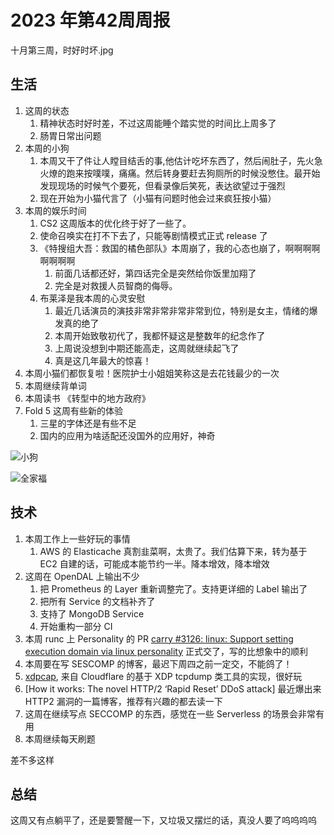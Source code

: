 # 2023 年第42周周报

十月第三周，时好时坏.jpg

## 生活

1. 这周的状态
    1. 精神状态时好时差，不过这周能睡个踏实觉的时间比上周多了
    2. 肠胃日常出问题
2. 本周的小狗
    1. 本周又干了件让人瞠目结舌的事,他估计吃坏东西了，然后闹肚子，先火急火燎的跑来按噗噗，痛痛。然后转身要赶去狗厕所的时候没憋住。最开始发现现场的时候气个要死，但看录像后笑死，表达欲望过于强烈
    2. 现在开始为小猫代言了（小猫有问题时他会过来疯狂按小猫）
3. 本周的娱乐时间
    1. CS2 这周版本的优化终于好了一些了。
    2. 使命召唤实在打不下去了，只能等剧情模式正式 release 了
    3. 《特搜组大吾：救国的橘色部队》本周崩了，我的心态也崩了，啊啊啊啊啊啊啊啊
        1. 前面几话都还好，第四话完全是突然给你饭里加翔了
        2. 完全是对救援人员智商的侮辱。
    4. 布莱泽是我本周的心灵安慰
        1. 最近几话演员的演技非常非常非常非常到位，特别是女主，情绪的爆发真的绝了
        2. 本周开始致敬初代了，我都怀疑这是整数年的纪念作了
        3. 上周说没想到中期还能高走，这周就继续起飞了
        4. 真是这几年最大的惊喜！
4. 本周小猫们都恢复啦！医院护士小姐姐笑称这是去花钱最少的一次
5. 本周继续背单词
6. 本周读书 《转型中的地方政府》
7. Fold 5 这周有些新的体验
    1. 三星的字体还是有些不足
    2. 国内的应用为啥适配还没国外的应用好，神奇

![小狗](https://github.com/Zheaoli/zheaoli.github.io/assets/7054676/be725578-3032-416e-b43c-910619b1bf97)

![全家福](https://github.com/Zheaoli/zheaoli.github.io/assets/7054676/5adc6652-6371-4c5b-9fdf-def8c16cbede)

## 技术

1. 本周工作上一些好玩的事情
    1. AWS 的 Elasticache 真割韭菜啊，太贵了。我们估算下来，转为基于 EC2 自建的话，可能成本能节约一半。降本增效，降本增效
2. 这周在 OpenDAL 上输出不少
    1. 把 Prometheus 的 Layer 重新调整完了。支持更详细的 Label 输出了
    2. 把所有 Service 的文档补齐了
    3. 支持了 MongoDB Service
    4. 开始重构一部分 CI
3. 本周 runc 上 Personality 的 PR [carry #3126: linux: Support setting execution domain via linux personality](https://github.com/opencontainers/runc/pull/4082) 正式交了，写的比想象中的顺利
4. 本周要在写 SESCOMP 的博客，最迟下周四之前一定交，不能鸽了！
5. [xdpcap](https://github.com/cloudflare/xdpcap), 来自 Cloudflare 的基于 XDP tcpdump 类工具的实现，很好玩
6. [How it works: The novel HTTP/2 ‘Rapid Reset’ DDoS attack] 最近爆出来 HTTP2 漏洞的一篇博客，推荐有兴趣的都去读一下
7. 这周在继续写点 SECCOMP 的东西，感觉在一些 Serverless 的场景会非常有用
8. 本周继续每天刷题

差不多这样

## 总结

这周又有点躺平了，还是要警醒一下，又垃圾又摆烂的话，真没人要了呜呜呜呜
